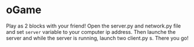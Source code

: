 # oGame

Play as 2 blocks with your friend! Open the server.py and network.py file and set `server` variable to your computer ip address. Then launche the server and while the server is running, launch two client.py s. There you go!
